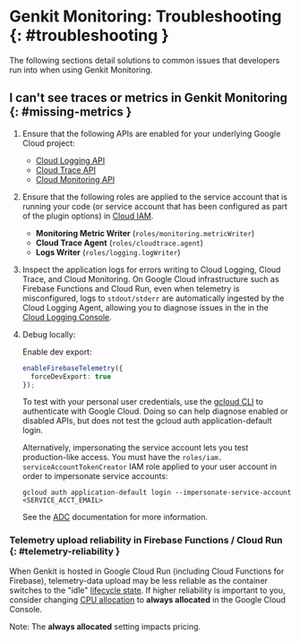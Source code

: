 # Genkit Monitoring: Troubleshooting {: #troubleshooting }

The following sections detail solutions to common issues that developers run
into when using Genkit Monitoring.

## I can't see traces or metrics in Genkit Monitoring {: #missing-metrics }

1. Ensure that the following APIs are enabled for your underlying Google Cloud
   project:
   * [Cloud Logging API](https://console.cloud.google.com/apis/library/logging.googleapis.com)
   * [Cloud Trace API](https://console.cloud.google.com/apis/library/cloudtrace.googleapis.com)
   * [Cloud Monitoring API](https://console.cloud.google.com/apis/library/monitoring.googleapis.com)
2. Ensure that the following roles are applied to the service account that
   is running your code (or service account that has been configured as part of
   the plugin options) in [Cloud IAM](https://console.cloud.google.com/iam-admin/iam).
   * **Monitoring Metric Writer** (`roles/monitoring.metricWriter`)
   * **Cloud Trace Agent** (`roles/cloudtrace.agent`)
   * **Logs Writer** (`roles/logging.logWriter`)
3. Inspect the application logs for errors writing to Cloud Logging, Cloud
   Trace, and Cloud Monitoring. On Google Cloud infrastructure such as Firebase
   Functions and Cloud Run, even when telemetry is misconfigured, logs to
   `stdout/stderr` are automatically ingested by the Cloud Logging Agent,
   allowing you to diagnose issues in the in the
   [Cloud Logging Console](https://console.cloud.google.com/logs).

4. Debug locally:

   Enable dev export:

    ```typescript
    enableFirebaseTelemetry({
      forceDevExport: true
    });
    ```

   To test with your personal user credentials, use the
   [gcloud CLI](https://cloud.google.com/sdk/docs/install) to authenticate with
   Google Cloud. Doing so can help diagnose enabled or disabled APIs, but does
   not test the gcloud auth application-default login.

   Alternatively, impersonating the service account lets you test
   production-like access. You must have the
   `roles/iam. serviceAccountTokenCreator` IAM role applied to your user account
   in order to impersonate service accounts:

    ```posix-terminal
    gcloud auth application-default login --impersonate-service-account <SERVICE_ACCT_EMAIL>
    ```

   See the
   [ADC](https://cloud.google.com/docs/authentication/set-up-adc-local-dev-environment)
   documentation for more information.

### Telemetry upload reliability in Firebase Functions / Cloud Run {: #telemetry-reliability }

When Genkit is hosted in Google Cloud Run (including Cloud Functions for
Firebase), telemetry-data upload may be less reliable as the container switches
to the "idle"
[lifecycle state](https://cloud.google.com/blog/topics/developers-practitioners/lifecycle-container-cloud-run).
If higher reliability is important to you, consider changing
[CPU allocation](https://cloud.google.com/run/docs/configuring/cpu-allocation)
to **always allocated** in the Google Cloud Console.

Note: The **always allocated** setting impacts pricing.
